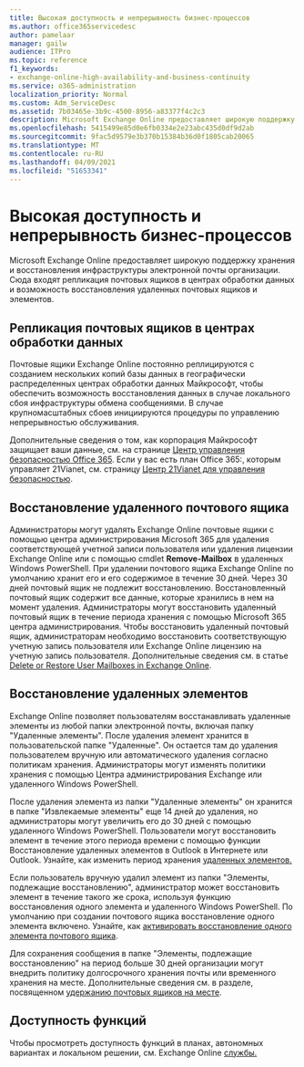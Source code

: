 ```yaml
---
title: Высокая доступность и непрерывность бизнес-процессов
ms.author: office365servicedesc
author: pamelaar
manager: gailw
audience: ITPro
ms.topic: reference
f1_keywords:
- exchange-online-high-availability-and-business-continuity
ms.service: o365-administration
localization_priority: Normal
ms.custom: Adm_ServiceDesc
ms.assetid: 7b03465e-3b9c-4500-8956-a83377f4c2c3
description: Microsoft Exchange Online предоставляет широкую поддержку хранения и восстановления инфраструктуры электронной почты организации. Сюда входят репликация почтовых ящиков в центрах обработки данных и возможность восстановления удаленных почтовых ящиков и элементов.
ms.openlocfilehash: 5415499e85d0e6fb0334e2e23abc435d0df9d2ab
ms.sourcegitcommit: 9fac5d9579e3b370b15384b36d0f1805cab20065
ms.translationtype: MT
ms.contentlocale: ru-RU
ms.lasthandoff: 04/09/2021
ms.locfileid: "51653341"
---
```

# <a name="high-availability-and-business-continuity"></a>Высокая доступность и непрерывность бизнес-процессов

Microsoft Exchange Online предоставляет широкую поддержку хранения и восстановления инфраструктуры электронной почты организации. Сюда входят репликация почтовых ящиков в центрах обработки данных и возможность восстановления удаленных почтовых ящиков и элементов.
  
## <a name="mailbox-replication-at-data-centers"></a>Репликация почтовых ящиков в центрах обработки данных

Почтовые ящики Exchange Online постоянно реплицируются с созданием нескольких копий базы данных в географически распределенных центрах обработки данных Майкрософт, чтобы обеспечить возможность восстановления данных в случае локального сбоя инфраструктуры обмена сообщениями. В случае крупномасштабных сбоев инициируются процедуры по управлению непрерывностью обслуживания.
  
Дополнительные сведения о том, как корпорация Майкрософт защищает ваши данные, см. на странице [Центр управления безопасностью Office 365](https://go.microsoft.com/fwlink/p/?LinkId=299135). Если у вас есть план Office 365:, которым управляет 21Vianet, см. страницу [Центр 21Vianet для управления безопасностью](https://www.21vbluecloud.com/office365/trustcenter/onlineservices.mdl).
  
## <a name="deleted-mailbox-recovery"></a>Восстановление удаленного почтового ящика

Администраторы могут удалять Exchange Online почтовые ящики с помощью центра администрирования Microsoft 365 для удаления соответствующей учетной записи пользователя или удаления лицензии Exchange Online или с помощью cmdlet **Remove-Mailbox** в удаленных Windows PowerShell. При удалении почтового ящика Exchange Online по умолчанию хранит его и его содержимое в течение 30 дней. Через 30 дней почтовый ящик не подлежит восстановлению. Восстановленный почтовый ящик содержит все данные, которые хранились в нем на момент удаления. Администраторы могут восстановить удаленный почтовый ящик в течение периода хранения с помощью Microsoft 365 центра администрирования. Чтобы восстановить удаленный почтовый ящик, администраторам необходимо восстановить соответствующую учетную запись пользователя или Exchange Online лицензию на учетную запись пользователя. Дополнительные сведения см. в статье [Delete or Restore User Mailboxes in Exchange Online](/exchange/recipients-in-exchange-online/delete-or-restore-mailboxes).
  
## <a name="deleted-item-recovery"></a>Восстановление удаленных элементов

Exchange Online позволяет пользователям восстанавливать удаленные элементы из любой папки электронной почты, включая папку "Удаленные элементы". После удаления элемент хранится в пользовательской папке "Удаленные". Он остается там до удаления пользователем вручную или автоматического удаления согласно политикам хранения. Администраторы могут изменять политики хранения с помощью Центра администрирования Exchange или удаленного Windows PowerShell.
  
После удаления элемента из папки "Удаленные элементы" он хранится в папке "Извлекаемые элементы" еще 14 дней до удаления, но администраторы могут увеличить его до 30 дней с помощью удаленного Windows PowerShell. Пользователи могут восстановить элемент в течение этого периода времени с помощью функции Восстановление удаленных элементов в Outlook в Интернете или Outlook. Узнайте, как изменить период хранения [удаленных элементов.](/exchange/recipients-in-exchange-online/manage-user-mailboxes/change-deleted-item-retention)
  
Если пользователь вручную удалил элемент из папки "Элементы, подлежащие восстановлению", администратор может восстановить элемент в течение такого же срока, используя функцию восстановления одного элемента и удаленного Windows PowerShell. По умолчанию при создании почтового ящика восстановление одного элемента включено. Узнайте, как [активировать восстановление одного элемента почтового ящика](/exchange/recipients-in-exchange-online/manage-user-mailboxes/enable-or-disable-single-item-recovery).
  
Для сохранения сообщения в папке "Элементы, подлежащие восстановлению" на период больше 30 дней организации могут внедрить политику долгосрочного хранения почты или временного хранения на месте. Дополнительные сведения см. в разделе, посвященном [удержанию почтовых ящиков на месте](/exchange/security-and-compliance/in-place-and-litigation-holds).
  
## <a name="feature-availability"></a>Доступность функций

Чтобы просмотреть доступность функций в планах, автономных вариантах и локальном решении, см. Exchange Online [службы.](exchange-online-service-description.md)
